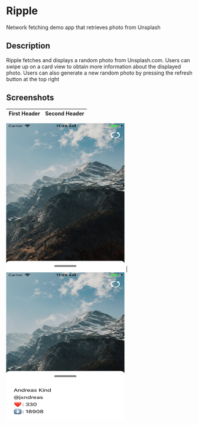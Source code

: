 # Ripple
Network fetching demo app that retrieves photo from Unsplash

## Description
Ripple fetches and displays a random photo from Unsplash.com. Users can swipe up on a card view to obtain more information about the displayed photo.
Users can also generate a new random photo by pressing the refresh button at the top right

## Screenshots



First Header | Second Header
------------ | -------------
<img src="https://github.com/dumlaoj/Ripple/blob/master/Ripple%20Screenshots/Ripple-Screenshot.png" width="320" height="400">
 | <img src="https://github.com/dumlaoj/Ripple/blob/master/Ripple%20Screenshots/Ripple-Screenshot2.png" width="320" height="400">
